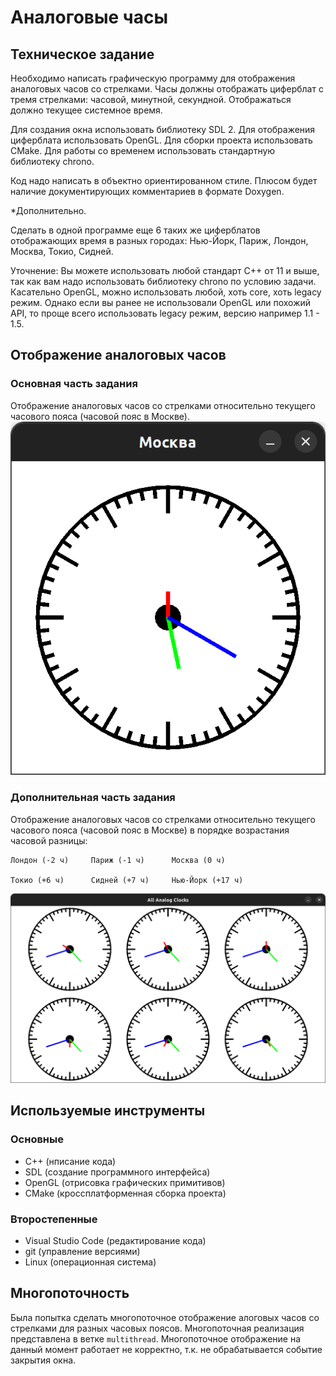 # Аналоговые часы
## Техническое задание
Необходимо написать графическую программу для отображения аналоговых часов со
стрелками. Часы должны отображать циферблат с тремя стрелками: часовой,
минутной, секундной. Отображаться должно текущее системное время.
 
Для создания окна использовать библиотеку SDL 2. Для отображения циферблата
использовать OpenGL. Для сборки проекта использовать CMake. Для работы со
временем использовать стандартную библиотеку chrono.
 
Код надо написать в объектно ориентированном стиле.
Плюсом будет наличие документирующих комментариев в формате Doxygen.
 
*Дополнительно.
 
Сделать в одной программе еще 6 таких же циферблатов отображающих время
в разных городах: Нью-Йорк, Париж, Лондон, Москва, Токио, Сидней.
 
Уточнение:
Вы можете использовать любой стандарт C++ от 11 и выше, так как вам надо использовать библиотеку chrono по условию задачи.
Касательно OpenGL, можно использовать любой, хоть core, хоть legacy режим. Однако если вы ранее не использовали OpenGL или похожий API, то проще всего использовать legacy режим, версию например 1.1 - 1.5.

## Отображение аналоговых часов
### Основная часть задания
Отображение аналоговых часов со стрелками относительно текущего часового пояса (часовой пояс в Москве).
![Основная часть задания](Основная%20часть%20задания.png)
### Дополнительная часть задания
Отображение аналоговых часов со стрелками относительно текущего часового пояса (часовой пояс в Москве) в порядке возрастания часовой разницы:

    Лондон (-2 ч)     Париж (-1 ч)      Москва (0 ч)
    
    Токио (+6 ч)      Сидней (+7 ч)     Нью-Йорк (+17 ч)
![Дополнительная часть задания](Дополнительная%20часть%20задания.png)

## Используемые инструменты
### Основные
- С++ (нписание кода)
- SDL (создание программного интерфейса)
- OpenGL (отрисовка графических примитивов)
- CMake (кроссплатформенная сборка проекта)
### Второстепенные
- Visual Studio Code (редактирование кода)
- git (управление версиями)
- Linux (операционная система)
## Многопоточность
Была попытка сделать многопоточное отображение алоговых часов со стрелками для разных часовых поясов. Многопоточная реализация представлена в ветке `multithread`.
Многопоточное отображение на данный момент работает не корректно, т.к. не обрабатывается событие закрытия окна.


